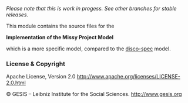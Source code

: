 *Please note that this is work in progess. See other branches for stable releases.*

This module contains the source files for the

**Implementation of the Missy Project Model**

which is a more specific model, compared to the [disco-spec](https://github.com/missy-project/disco-model-impl) model.

### License & Copyright
Apache License, Version 2.0 http://www.apache.org/licenses/LICENSE-2.0.html

© GESIS – Leibniz Institute for the Social Sciences. http://www.gesis.org
